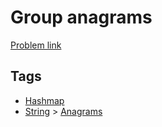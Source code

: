 # Group anagrams

[Problem link](https://leetcode.com/problems/group-anagrams)

## Tags

* [Hashmap](/README.md#Hashmap)
* [String](/README.md#String) > [Anagrams](/README.md#String-Anagrams)
